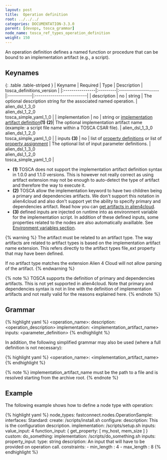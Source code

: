 ```yaml
---
layout: post
title:  Operation definition
root: ../../../
categories: DOCUMENTATION-3.3.0
parent: [devops, tosca_grammar]
node_name: tosca_ref_types_operation_definition
weight: 150
---
```


An operation definition defines a named function or procedure that can be bound to an implementation artifact (e.g., a script).

## Keynames

{: .table .table-striped }
| Keyname         | Required | Type                | Description | tosca_definitions_version |
|:----------------|:---------|:--------------------|:------------|:--------------------------|
| description | no | string | The optional description string for the associated named operation. | alien_dsl_1_3_0<br> alien_dsl_1_2_0<br> tosca_simple_yaml_1_0 |
| implementation |	no | string or [implementation artifact definition](#/documentation/3.0.0/devops_guide/tosca_grammar/artifact_definition.html)__(1)__ __(2)__| The optional implementation artifact name (example: a script file name within a TOSCA CSAR file). | alien_dsl_1_3_0<br> alien_dsl_1_2_0<br> tosca_simple_yaml_1_0 |
| inputs __(3)__ | no | list of [property definitions](#/documentation/3.0.0/devops_guide/tosca_grammar/property_definition.html) or list of [property assignment](#/documentation/3.0.0/devops_guide/tosca_grammar/parameter_definition.html) | The optional list of input parameter definitions. | alien_dsl_1_3_0<br> alien_dsl_1_2_0<br> tosca_simple_yaml_1_0 |

* __(1)__ TOSCA does not support the implementation artifact definition syntax in 1.0.0 and 1.1.0 versions. This is however not really correct as using artifact extension may not be enough to auto-detect the type of artifact and therefore the way to execute it.
* __(2)__ TOSCA allow the implementation keyword to have two children being a primary and dependencies artifacts. We don't support this notation in alien4cloud and also don't support yet the ability to specify primary and dependencies artifact. Read how you can [get artifacts in alien4cloud](#/documentation/3.0.0/devops_guide/tosca_grammar/artifact_definition.html).
* __(3)__ defined inputs are injected on runtime into as environment variable for the implementation script. In addition of these defined inputs, some properties related to the nodes are also automatically availlable. See [Environment variables section](#documentation/3.0.0/devops_guide/tosca_normative_lifecycle.html).

{% warning %}
The artifact must be related to an artifact type. The way artifacts are related to artifact types is based on the implementation artifact name extension.
This refers directly to the artifact types file_ext property that may have been defined.

If no artifact type matches the extension Alien 4 Cloud will not allow parsing of the artifact.
{% endwarning %}

{% note %}
TOSCA supports the definition of primary and dependencies artifacts. This is not yet supported in alien4cloud. Note that primary and dependencies syntax is not in line with the definition of implementation artifacts and not really valid for the reasons explained here.
{% endnote %}

## Grammar

{% highlight yaml %}
<operation_name>:
  description: <operation_description>
  implementation: <implementation_artifact_name>
  inputs:
    <parameter_definition>
{% endhighlight %}

In addition, the following simplified grammar may also be used (where a full definition is not necessary):

{% highlight yaml %}
<operation_name>: <implementation_artifact_name>
{% endhighlight %}

{% note %}
implementation_artifact_name must be the path to a file and is resolved starting from the archive root.
{% endnote %}

## Example

The following example shows how to define a node type with operation:

{% highlight yaml %}
node_types:
  fastconnect.nodes.OperationSample:
    interfaces:
      Standard:
        create: /scripts/install.sh
        configure:
          description: This is the configuration description.
          implementation: /scripts/setup.sh
          inputs:
            value_input: 4
            function_input: { get_property: [ my_host, mem_size ] }
      custom:
        do_something:
          implementation: /scripts/do_something.sh
          inputs:
            property_input:
              type: string
              description: An input that will have to be provided on operation call.
              constraints:
              - min_length : 4
              - max_length : 8
{% endhighlight %}
